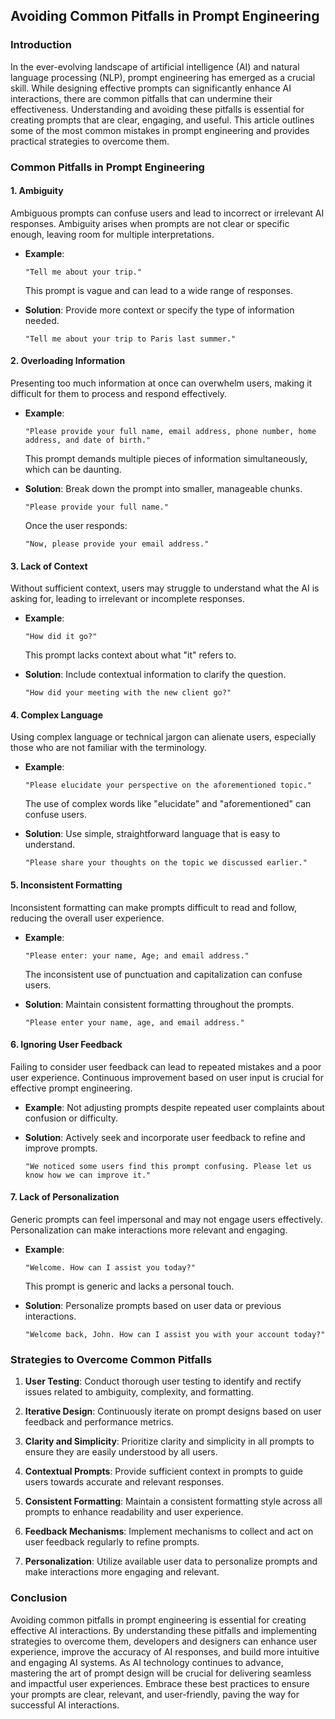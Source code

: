 ## Avoiding Common Pitfalls in Prompt Engineering

### Introduction

In the ever-evolving landscape of artificial intelligence (AI) and natural language processing (NLP), prompt engineering has emerged as a crucial skill. While designing effective prompts can significantly enhance AI interactions, there are common pitfalls that can undermine their effectiveness. Understanding and avoiding these pitfalls is essential for creating prompts that are clear, engaging, and useful. This article outlines some of the most common mistakes in prompt engineering and provides practical strategies to overcome them.

### Common Pitfalls in Prompt Engineering

#### 1. **Ambiguity**
Ambiguous prompts can confuse users and lead to incorrect or irrelevant AI responses. Ambiguity arises when prompts are not clear or specific enough, leaving room for multiple interpretations.

- **Example**:
  ```
  "Tell me about your trip."
  ```

  This prompt is vague and can lead to a wide range of responses.

- **Solution**:
  Provide more context or specify the type of information needed.

  ```
  "Tell me about your trip to Paris last summer."
  ```

#### 2. **Overloading Information**
Presenting too much information at once can overwhelm users, making it difficult for them to process and respond effectively. 

- **Example**:
  ```
  "Please provide your full name, email address, phone number, home address, and date of birth."
  ```

  This prompt demands multiple pieces of information simultaneously, which can be daunting.

- **Solution**:
  Break down the prompt into smaller, manageable chunks.

  ```
  "Please provide your full name."
  ```

  Once the user responds:
  ```
  "Now, please provide your email address."
  ```

#### 3. **Lack of Context**
Without sufficient context, users may struggle to understand what the AI is asking for, leading to irrelevant or incomplete responses.

- **Example**:
  ```
  "How did it go?"
  ```

  This prompt lacks context about what "it" refers to.

- **Solution**:
  Include contextual information to clarify the question.

  ```
  "How did your meeting with the new client go?"
  ```

#### 4. **Complex Language**
Using complex language or technical jargon can alienate users, especially those who are not familiar with the terminology.

- **Example**:
  ```
  "Please elucidate your perspective on the aforementioned topic."
  ```

  The use of complex words like "elucidate" and "aforementioned" can confuse users.

- **Solution**:
  Use simple, straightforward language that is easy to understand.

  ```
  "Please share your thoughts on the topic we discussed earlier."
  ```

#### 5. **Inconsistent Formatting**
Inconsistent formatting can make prompts difficult to read and follow, reducing the overall user experience.

- **Example**:
  ```
  "Please enter: your name, Age; and email address."
  ```

  The inconsistent use of punctuation and capitalization can confuse users.

- **Solution**:
  Maintain consistent formatting throughout the prompts.

  ```
  "Please enter your name, age, and email address."
  ```

#### 6. **Ignoring User Feedback**
Failing to consider user feedback can lead to repeated mistakes and a poor user experience. Continuous improvement based on user input is crucial for effective prompt engineering.

- **Example**:
  Not adjusting prompts despite repeated user complaints about confusion or difficulty.

- **Solution**:
  Actively seek and incorporate user feedback to refine and improve prompts.

  ```
  "We noticed some users find this prompt confusing. Please let us know how we can improve it."
  ```

#### 7. **Lack of Personalization**
Generic prompts can feel impersonal and may not engage users effectively. Personalization can make interactions more relevant and engaging.

- **Example**:
  ```
  "Welcome. How can I assist you today?"
  ```

  This prompt is generic and lacks a personal touch.

- **Solution**:
  Personalize prompts based on user data or previous interactions.

  ```
  "Welcome back, John. How can I assist you with your account today?"
  ```

### Strategies to Overcome Common Pitfalls

1. **User Testing**: Conduct thorough user testing to identify and rectify issues related to ambiguity, complexity, and formatting.
   
2. **Iterative Design**: Continuously iterate on prompt designs based on user feedback and performance metrics.

3. **Clarity and Simplicity**: Prioritize clarity and simplicity in all prompts to ensure they are easily understood by all users.

4. **Contextual Prompts**: Provide sufficient context in prompts to guide users towards accurate and relevant responses.

5. **Consistent Formatting**: Maintain a consistent formatting style across all prompts to enhance readability and user experience.

6. **Feedback Mechanisms**: Implement mechanisms to collect and act on user feedback regularly to refine prompts.

7. **Personalization**: Utilize available user data to personalize prompts and make interactions more engaging and relevant.

### Conclusion

Avoiding common pitfalls in prompt engineering is essential for creating effective AI interactions. By understanding these pitfalls and implementing strategies to overcome them, developers and designers can enhance user experience, improve the accuracy of AI responses, and build more intuitive and engaging AI systems. As AI technology continues to advance, mastering the art of prompt design will be crucial for delivering seamless and impactful user experiences. Embrace these best practices to ensure your prompts are clear, relevant, and user-friendly, paving the way for successful AI interactions.